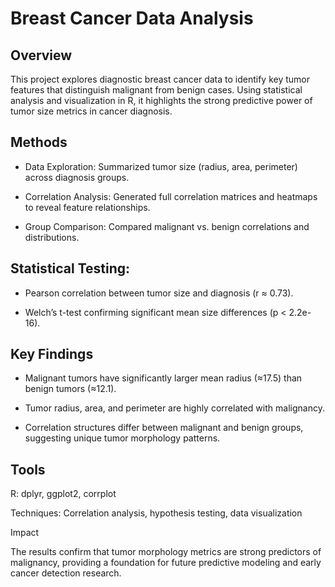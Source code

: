 # Breast Cancer Data Analysis
## Overview

This project explores diagnostic breast cancer data to identify key tumor features that distinguish malignant from benign cases. Using statistical analysis and visualization in R, it highlights the strong predictive power of tumor size metrics in cancer diagnosis.

## Methods

* Data Exploration: Summarized tumor size (radius, area, perimeter) across diagnosis groups.

* Correlation Analysis: Generated full correlation matrices and heatmaps to reveal feature relationships.

* Group Comparison: Compared malignant vs. benign correlations and distributions.

## Statistical Testing:

* Pearson correlation between tumor size and diagnosis (r ≈ 0.73).

* Welch’s t-test confirming significant mean size differences (p < 2.2e-16).

## Key Findings

* Malignant tumors have significantly larger mean radius (≈17.5) than benign tumors (≈12.1).

* Tumor radius, area, and perimeter are highly correlated with malignancy.

* Correlation structures differ between malignant and benign groups, suggesting unique tumor morphology patterns.

## Tools

R: dplyr, ggplot2, corrplot

Techniques: Correlation analysis, hypothesis testing, data visualization

Impact

The results confirm that tumor morphology metrics are strong predictors of malignancy, providing a foundation for future predictive modeling and early cancer detection research.
